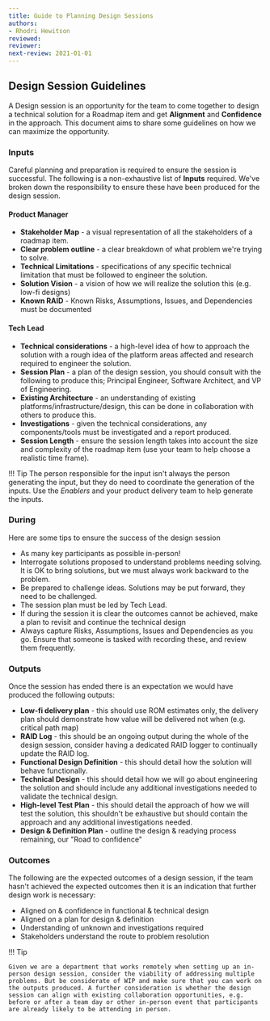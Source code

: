 ```yaml
---
title: Guide to Planning Design Sessions
authors: 
- Rhodri Hewitson
reviewed: 
reviewer:
next-review: 2021-01-01
---
```



## Design Session Guidelines

A Design session is an opportunity for the team to come together to design a technical solution for a Roadmap item and get **Alignment** and **Confidence** in the approach. This document aims to share some guidelines on how we can maximize the opportunity.


### Inputs
Careful planning and preparation is required to ensure the session is successful. The following is a non-exhaustive list of **Inputs** required. We've broken down the responsibility to ensure these have been produced for the design session. 

#### Product Manager

- **Stakeholder Map** - a visual representation of all the stakeholders of a roadmap item.
- **Clear problem outline** - a clear breakdown of what problem we're trying to solve.
- **Technical Limitations** - specifications of any specific technical limitation that must be followed to engineer the solution. 
- **Solution Vision** - a vision of how we will realize the solution this (e.g. low-fi designs)
- **Known RAID** - Known Risks, Assumptions, Issues, and Dependencies must be documented

#### Tech Lead

- **Technical considerations** - a high-level idea of how to approach the solution with a rough idea of the platform areas affected and research required to engineer the solution.
- **Session Plan** - a plan of the design session, you should consult with the following to produce this; Principal Engineer, Software Architect, and VP of Engineering. 
- **Existing Architecture**  - an understanding of existing platforms/infrastructure/design, this can be done in collaboration with others to produce this. 
- **Investigations** - given the technical considerations, any components/tools must be investigated and a report produced.
- **Session Length** - ensure the session length takes into account the size and complexity of the roadmap item (use your team to help choose a realistic time frame). 

!!! Tip 
    The person responsible for the input isn't always the person generating the input, but they do need to coordinate the generation of the inputs. Use the _Enablers_ and your product delivery team to help generate the inputs.


### During
Here are some tips to ensure the success of the design session

- As many key participants as possible in-person!
- Interrogate solutions proposed to understand problems needing solving. It is OK to bring solutions, but we must always work backward to the problem.
- Be prepared to challenge ideas. Solutions may be put forward, they need to be challenged.
- The session plan must be led by Tech Lead.
- If during the session it is clear the outcomes cannot be achieved, make a plan to revisit and continue the technical design 
- Always capture Risks, Assumptions, Issues and Dependencies as you go. Ensure that someone is tasked with recording these, and review them frequently.

### Outputs
Once the session has ended there is an expectation we would have produced the following outputs:

- **Low-fi delivery plan** - this should use ROM estimates only, the delivery plan should demonstrate how value will be delivered not when (e.g. critical path map)
- **RAID Log** - this should be an ongoing output during the whole of the design session, consider having a dedicated RAID logger to continually update the RAID log. 
- **Functional Design Definition** - this should detail how the solution will behave functionally.
- **Technical Design** - this should detail how we will go about engineering the solution and should include any additional investigations needed to validate the technical design.
- **High-level Test Plan** - this should detail the approach of how we will test the solution, this shouldn't be exhaustive but should contain the approach and any additional investigations needed.
- **Design & Definition Plan** - outline the design & readying process remaining, our "Road to confidence" 

### Outcomes
The following are the expected outcomes of a design session, if the team hasn't achieved the expected outcomes then it is an indication that further design work is necessary: 

- Aligned on & confidence in functional & technical design
- Aligned on a plan for design & definition
- Understanding of unknown and investigations required
- Stakeholders understand the route to problem resolution


!!! Tip 
    
    Given we are a department that works remotely when setting up an in-person design session, consider the viability of addressing multiple problems. But be considerate of WIP and make sure that you can work on the outputs produced. A further consideration is whether the design session can align with existing collaboration opportunities, e.g. before or after a team day or other in-person event that participants are already likely to be attending in person.
